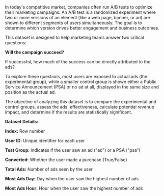In today's competitive market, companies often run A/B tests to optimize their marketing campaigns. An A/B test is a randomized experiment where two or more versions of an element (like a web page, banner, or ad) are shown to different segments of users simultaneously. The goal is to determine which version drives better engagement and business outcomes.

This dataset is designed to help marketing teams answer two critical questions:

**Will the campaign succeed?**

If successful, how much of the success can be directly attributed to the ads?

To explore these questions, most users are exposed to actual ads (the experimental group), while a smaller control group is shown either a Public Service Announcement (PSA) or no ad at all, displayed in the same size and position as the actual ad.

The objective of analyzing this dataset is to compare the experimental and control groups, assess the ads' effectiveness, calculate potential revenue impact, and determine if the results are statistically significant.

**Dataset Details:**

**Index:** Row number

**User ID:** Unique identifier for each user

**Test Group:** Indicates if the user saw an ad ("ad") or a PSA ("psa")

**Converted:** Whether the user made a purchase (True/False)

**Total Ads:** Number of ads seen by the user

**Most Ads Day:** Day when the user saw the highest number of ads

**Most Ads Hour:** Hour when the user saw the highest number of ads
